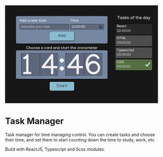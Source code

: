 ![Meetups](https://github.com/arturguimaraes/task-manager/blob/master/src/assets/img/task-manager.PNG?raw=true)

# Task Manager

<p>Task manager for time managing control. You can create tasks and choose their time, and set them to start counting down the time to study, work, etc.</p>
<p>Build with ReactJS, Typescript and Scss modules.</p>